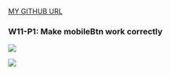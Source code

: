 [MY GITHUB URL](https://github.com/soso1554848/1122-wp2-2N_31)

### W11-P1: Make mobileBtn work correctly

![](w11-p1-1.png)

![](w11-p1-2.png)
